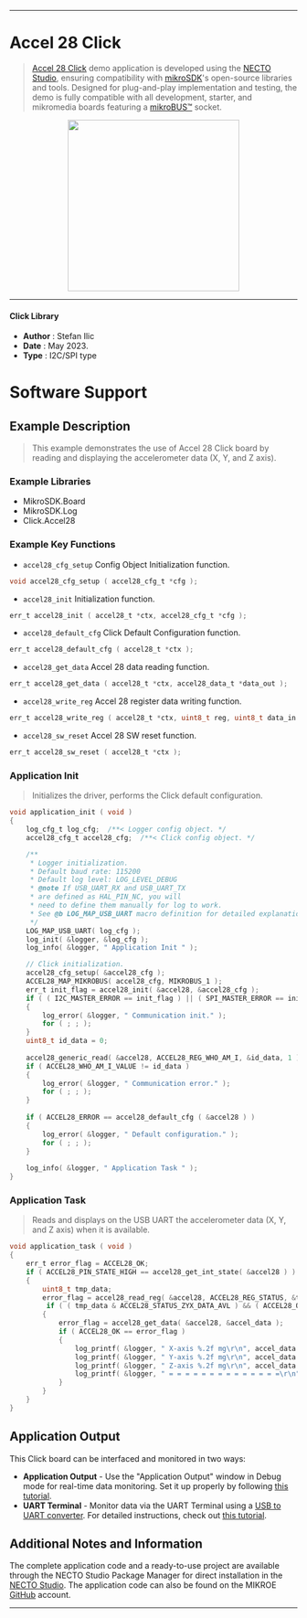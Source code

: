 
---
# Accel 28 Click

> [Accel 28 Click](https://www.mikroe.com/?pid_product=MIKROE-5737) demo application is developed using
the [NECTO Studio](https://www.mikroe.com/necto), ensuring compatibility with [mikroSDK](https://www.mikroe.com/mikrosdk)'s
open-source libraries and tools. Designed for plug-and-play implementation and testing, the demo is fully compatible with
all development, starter, and mikromedia boards featuring a [mikroBUS&trade;](https://www.mikroe.com/mikrobus) socket.

<p align="center">
  <img src="https://www.mikroe.com/?pid_product=MIKROE-5737&image=1" height=300px>
</p>

---

#### Click Library

- **Author**        : Stefan Ilic
- **Date**          : May 2023.
- **Type**          : I2C/SPI type

# Software Support

## Example Description

> This example demonstrates the use of Accel 28 Click board by reading and
  displaying the accelerometer data (X, Y, and Z axis).

### Example Libraries

- MikroSDK.Board
- MikroSDK.Log
- Click.Accel28

### Example Key Functions

- `accel28_cfg_setup` Config Object Initialization function.
```c
void accel28_cfg_setup ( accel28_cfg_t *cfg );
```

- `accel28_init` Initialization function.
```c
err_t accel28_init ( accel28_t *ctx, accel28_cfg_t *cfg );
```

- `accel28_default_cfg` Click Default Configuration function.
```c
err_t accel28_default_cfg ( accel28_t *ctx );
```

- `accel28_get_data` Accel 28 data reading function.
```c
err_t accel28_get_data ( accel28_t *ctx, accel28_data_t *data_out );
```

- `accel28_write_reg` Accel 28 register data writing function.
```c
err_t accel28_write_reg ( accel28_t *ctx, uint8_t reg, uint8_t data_in );
```

- `accel28_sw_reset` Accel 28 SW reset function.
```c
err_t accel28_sw_reset ( accel28_t *ctx );
```

### Application Init

> Initializes the driver, performs the Click default configuration.

```c
void application_init ( void )
{
    log_cfg_t log_cfg;  /**< Logger config object. */
    accel28_cfg_t accel28_cfg;  /**< Click config object. */

    /** 
     * Logger initialization.
     * Default baud rate: 115200
     * Default log level: LOG_LEVEL_DEBUG
     * @note If USB_UART_RX and USB_UART_TX 
     * are defined as HAL_PIN_NC, you will 
     * need to define them manually for log to work. 
     * See @b LOG_MAP_USB_UART macro definition for detailed explanation.
     */
    LOG_MAP_USB_UART( log_cfg );
    log_init( &logger, &log_cfg );
    log_info( &logger, " Application Init " );

    // Click initialization.
    accel28_cfg_setup( &accel28_cfg );
    ACCEL28_MAP_MIKROBUS( accel28_cfg, MIKROBUS_1 );
    err_t init_flag = accel28_init( &accel28, &accel28_cfg );
    if ( ( I2C_MASTER_ERROR == init_flag ) || ( SPI_MASTER_ERROR == init_flag ) )
    {
        log_error( &logger, " Communication init." );
        for ( ; ; );
    }
    uint8_t id_data = 0;
    
    accel28_generic_read( &accel28, ACCEL28_REG_WHO_AM_I, &id_data, 1 );
    if ( ACCEL28_WHO_AM_I_VALUE != id_data )
    {
        log_error( &logger, " Communication error." );
        for ( ; ; );
    }
    
    if ( ACCEL28_ERROR == accel28_default_cfg ( &accel28 ) )
    {
        log_error( &logger, " Default configuration." );
        for ( ; ; );
    }
        
    log_info( &logger, " Application Task " );
}
```

### Application Task

> Reads and displays on the USB UART the accelerometer data (X, Y, and Z axis)
  when it is available. 

```c
void application_task ( void )
{
    err_t error_flag = ACCEL28_OK;
    if ( ACCEL28_PIN_STATE_HIGH == accel28_get_int_state( &accel28 ) )
    {
        uint8_t tmp_data;
        error_flag = accel28_read_reg( &accel28, ACCEL28_REG_STATUS, &tmp_data );
         if ( ( tmp_data & ACCEL28_STATUS_ZYX_DATA_AVL ) && ( ACCEL28_OK == error_flag ) )
        {
            error_flag = accel28_get_data( &accel28, &accel_data );
            if ( ACCEL28_OK == error_flag )
            {
                log_printf( &logger, " X-axis %.2f mg\r\n", accel_data.x_data );
                log_printf( &logger, " Y-axis %.2f mg\r\n", accel_data.y_data );
                log_printf( &logger, " Z-axis %.2f mg\r\n", accel_data.z_data );
                log_printf( &logger, " = = = = = = = = = = = = = =\r\n" );
            }
        }
    }
}
```

## Application Output

This Click board can be interfaced and monitored in two ways:
- **Application Output** - Use the "Application Output" window in Debug mode for real-time data monitoring.
Set it up properly by following [this tutorial](https://www.youtube.com/watch?v=ta5yyk1Woy4).
- **UART Terminal** - Monitor data via the UART Terminal using
a [USB to UART converter](https://www.mikroe.com/click/interface/usb?interface*=uart,uart). For detailed instructions,
check out [this tutorial](https://help.mikroe.com/necto/v2/Getting%20Started/Tools/UARTTerminalTool).

## Additional Notes and Information

The complete application code and a ready-to-use project are available through the NECTO Studio Package Manager for 
direct installation in the [NECTO Studio](https://www.mikroe.com/necto). The application code can also be found on
the MIKROE [GitHub](https://github.com/MikroElektronika/mikrosdk_click_v2) account.

---

